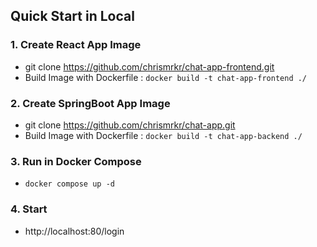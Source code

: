 ## Quick Start in Local

### 1. Create React App Image
+ git clone https://github.com/chrismrkr/chat-app-frontend.git
+ Build Image with Dockerfile : ```docker build -t chat-app-frontend ./```

### 2. Create SpringBoot App Image
+ git clone https://github.com/chrismrkr/chat-app.git
+ Build Image with Dockerfile : ```docker build -t chat-app-backend ./```

### 3. Run in Docker Compose
+ ```docker compose up -d```

### 4. Start
+ http://localhost:80/login
